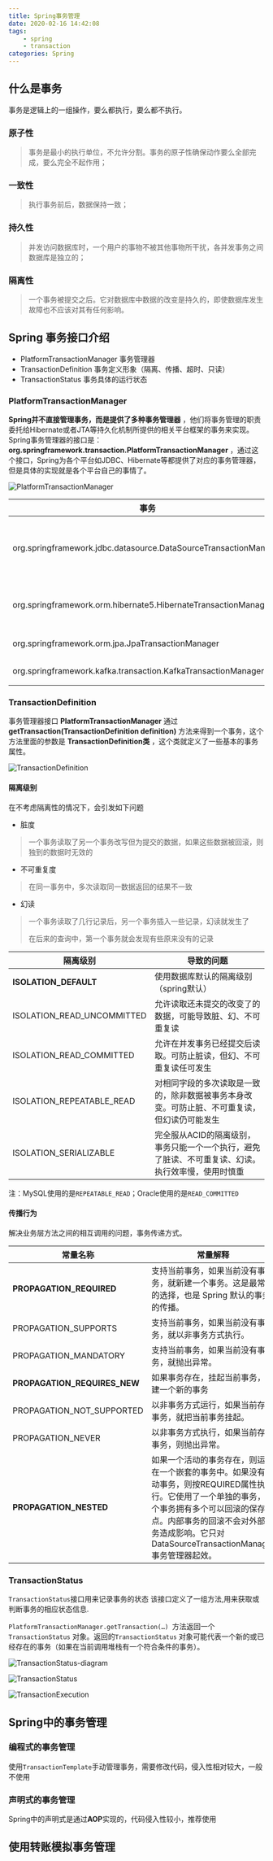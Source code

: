 ```yaml
---
title: Spring事务管理
date: 2020-02-16 14:42:08
tags: 
	- spring
	- transaction
categories: Spring
---
```




## 什么是事务

事务是逻辑上的一组操作，要么都执行，要么都不执行。

### 原子性

> 事务是最小的执行单位，不允许分割。事务的原子性确保动作要么全部完成，要么完全不起作用；

### 一致性

> 执行事务前后，数据保持一致；

### 持久性

> 并发访问数据库时，一个用户的事物不被其他事物所干扰，各并发事务之间数据库是独立的；

### 隔离性

> 一个事务被提交之后。它对数据库中数据的改变是持久的，即使数据库发生故障也不应该对其有任何影响。



## Spring 事务接口介绍

- PlatformTransactionManager 事务管理器
- TransactionDefinition 事务定义形象（隔离、传播、超时、只读）
- TransactionStatus 事务具体的运行状态



### PlatformTransactionManager

**Spring并不直接管理事务，而是提供了多种事务管理器** ，他们将事务管理的职责委托给Hibernate或者JTA等持久化机制所提供的相关平台框架的事务来实现。 Spring事务管理器的接口是： **org.springframework.transaction.PlatformTransactionManager** ，通过这个接口，Spring为各个平台如JDBC、Hibernate等都提供了对应的事务管理器，但是具体的实现就是各个平台自己的事情了。

![PlatformTransactionManager](/images/spring/spring-platformTransactionManager.png)



| 事务                                                         | 说明                                           |
| ------------------------------------------------------------ | ---------------------------------------------- |
| org.springframework.jdbc.datasource.DataSourceTransactionManager | 使用Spring Jdbc或者MyBatis进行持久化数据时使用 |
| org.springframework.orm.hibernate5.HibernateTransactionManager | 使用Hibernate5.0版本进行持久化数据使用         |
| org.springframework.orm.jpa.JpaTransactionManager            | 使用Jpa持久化使用                              |
| org.springframework.kafka.transaction.KafkaTransactionManager | 使用Kafka事务时使用                            |



### TransactionDefinition

事务管理器接口 **PlatformTransactionManager** 通过 **getTransaction(TransactionDefinition definition)** 方法来得到一个事务，这个方法里面的参数是 **TransactionDefinition类** ，这个类就定义了一些基本的事务属性。

![TransactionDefinition](/images/spring/spring-transactionDefinition.jpeg)



#### 隔离级别

在不考虑隔离性的情况下，会引发如下问题

- 脏度 

> 一个事务读取了另一个事务改写但为提交的数据，如果这些数据被回滚，则独到的数据时无效的

- 不可重复度

> 在同一事务中，多次读取同一数据返回的结果不一致

- 幻读

> 一个事务读取了几行记录后，另一个事务插入一些记录，幻读就发生了
>
> 在后来的查询中，第一个事务就会发现有些原来没有的记录



| 隔离级别                   | 导致的问题                                                   |
| -------------------------- | ------------------------------------------------------------ |
| **ISOLATION_DEFAULT**      | 使用数据库默认的隔离级别（spring默认）                       |
| ISOLATION_READ_UNCOMMITTED | 允许读取还未提交的改变了的数据，可能导致脏、幻、不可重复读   |
| ISOLATION_READ_COMMITTED   | 允许在并发事务已经提交后读取。可防止脏读，但幻、不可重复读任可发生 |
| ISOLATION_REPEATABLE_READ  | 对相同字段的多次读取是一致的，除非数据被事务本身改变。可防止脏、不可重复读，但幻读仍可能发生 |
| ISOLATION_SERIALIZABLE     | 完全服从ACID的隔离级别，事务只能一个一个执行，避免了脏读、不可重复读、幻读。执行效率慢，使用时慎重 |



注：MySQL使用的是`REPEATABLE_READ`；Oracle使用的是`READ_COMMITTED`



#### 传播行为

解决业务层方法之间的相互调用的问题，事务传递方式。

| 常量名称                     | 常量解释                                                     |
| ---------------------------- | ------------------------------------------------------------ |
| **PROPAGATION_REQUIRED**     | 支持当前事务，如果当前没有事务，就新建一个事务。这是最常见的选择，也是 Spring 默认的事务的传播。 |
| PROPAGATION_SUPPORTS         | 支持当前事务，如果当前没有事务，就以非事务方式执行。         |
| PROPAGATION_MANDATORY        | 支持当前事务，如果当前没有事务，就抛出异常。                 |
| **PROPAGATION_REQUIRES_NEW** | 如果事务存在，挂起当前事务，创建一个新的事务                 |
| PROPAGATION_NOT_SUPPORTED    | 以非事务方式运行，如果当前存在事务，就把当前事务挂起。       |
| PROPAGATION_NEVER            | 以非事务方式执行，如果当前存在事务，则抛出异常。             |
| **PROPAGATION_NESTED**       | 如果一个活动的事务存在，则运行在一个嵌套的事务中。如果没有活动事务，则按REQUIRED属性执行。它使用了一个单独的事务，这个事务拥有多个可以回滚的保存点。内部事务的回滚不会对外部事务造成影响。它只对DataSourceTransactionManager事务管理器起效。 |



### TransactionStatus

`TransactionStatus`接口用来记录事务的状态 该接口定义了一组方法,用来获取或判断事务的相应状态信息.

`PlatformTransactionManager.getTransaction(…) `方法返回一个 `TransactionStatus` 对象。返回的`TransactionStatus` 对象可能代表一个新的或已经存在的事务（如果在当前调用堆栈有一个符合条件的事务）。

![TransactionStatus-diagram](/images/spring/spring-transactionStatus-diagram.jpeg)

![TransactionStatus](/images/spring/spring-transactionStatus.jpeg)

![TransactionExecution](/images/spring/spring-transactionExecution.jpeg)



## Spring中的事务管理

### 编程式的事务管理

使用`TransactionTemplate`手动管理事务，需要修改代码，侵入性相对较大，一般不使用

### 声明式的事务管理

Spring中的声明式是通过**AOP**实现的，代码侵入性较小，推荐使用



## 使用转账模拟事务管理





